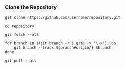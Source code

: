 ### Clone the Repository

```shell
git clone https://github.com/username/repository.git
```

```shell
cd repository
```

```shell
git fetch --all
```

```shell
for branch in $(git branch -r | grep -v '\->'); do
    git branch --track ${branch#origin/} $branch
done
```

```shell
git pull --all
```
